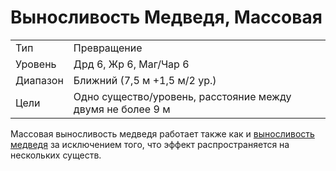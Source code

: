 # Выносливость Медведя, Массовая

| | |
|---|---|
|Тип|Превращение|
|Уровень| Дрд 6, Жр 6, Маг/Чар 6|
|Диапазон| Ближний (7,5 м +1,5 м/2 ур.)|
|Цели| Одно существо/уровень, расстояние между двумя не более 9 м|

Массовая выносливость медведя работает также как и [выносливость медведя](выносливость-медведя.md) за исключением того, что эффект распространяется на нескольких существ.